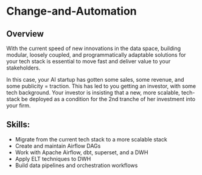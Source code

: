 # Change-and-Automation
## Overview

With the current speed of new innovations in the data space, building modular, loosely coupled, and programmatically adaptable solutions for your tech stack is essential to move fast and deliver value to your stakeholders.
 
In this case, your AI startup has gotten some sales, some revenue, and some publicity = traction.  This has led to you getting an investor, with some tech background.  Your investor is insisting that a new, more scalable, tech-stack be deployed as a condition for the 2nd tranche of her investment into your firm.

## Skills:
- Migrate from the current tech stack to a more scalable stack
- Create and maintain Airflow DAGs
- Work with Apache Airflow, dbt, superset, and a DWH
- Apply ELT techniques to DWH
- Build data pipelines and orchestration workflows

